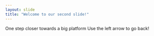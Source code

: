```yaml
---
layout: slide
title: "Welcome to our second slide!"
---
```

One step closer towards a big platform
Use the left arrow to go back!
